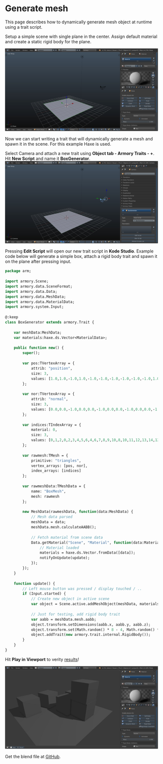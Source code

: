# Generate mesh

This page describes how to dynamically generate mesh object at runtime using a trait script.

Setup a simple scene with single plane in the center. Assign default material and create a static rigid body for the plane.

![](img/generate_mesh/0.jpg)

Now we can start writing a trait that will dynamically generate a mesh and spawn it in the scene. For this example Haxe is used.

Select Camera and attach a new trait using **Object tab - Armory Traits - +**. Hit **New Script** and name it **BoxGenerator**.
![](img/generate_mesh/1.jpg)

Pressing **Edit Script** will open our new trait script in **Kode Studio**. Example code below will generate a simple box, attach a rigid body trait and spawn it on the plane after pressing input.

```hx
package arm;

import armory.Scene;
import armory.data.SceneFormat;
import armory.data.Data;
import armory.data.MeshData;
import armory.data.MaterialData;
import armory.system.Input;

@:keep
class BoxGenerator extends armory.Trait {

    var meshData:MeshData;
    var materials:haxe.ds.Vector<MaterialData>;

    public function new() {
        super();

        var pos:TVertexArray = {
            attrib: "position",
            size: 3,
            values: [1.0,1.0,-1.0,1.0,-1.0,-1.0,-1.0,-1.0,-1.0,-1.0,1.0,-1.0,1.0,1.0,1.0,-1.0,1.0,1.0,-1.0,-1.0,1.0,1.0,-1.0,1.0,1.0,1.0,-1.0,1.0,1.0,1.0,1.0,-1.0,1.0,1.0,-1.0,-1.0,1.0,-1.0,-1.0,1.0,-1.0,1.0,-1.0,-1.0,1.0,-1.0,-1.0,-1.0,-1.0,-1.0,-1.0,-1.0,-1.0,1.0,-1.0,1.0,1.0,-1.0,1.0,-1.0,1.0,1.0,1.0,1.0,1.0,-1.0,-1.0,1.0,-1.0,-1.0,1.0,1.0]
        };

        var nor:TVertexArray = {
            attrib: "normal",
            size: 3,
            values: [0.0,0.0,-1.0,0.0,0.0,-1.0,0.0,0.0,-1.0,0.0,0.0,-1.0,0.0,0.0,1.0,0.0,0.0,1.0,0.0,0.0,1.0,0.0,0.0,1.0,1.0,0.0,0.0,1.0,0.0,0.0,1.0,0.0,0.0,1.0,0.0,0.0,0.0,-1.0,-0.0,0.0,-1.0,-0.0,0.0,-1.0,-0.0,0.0,-1.0,-0.0,-1.0,0.0,-0.0,-1.0,0.0,-0.0,-1.0,0.0,-0.0,-1.0,0.0,-0.0,0.0,1.0,0.0,0.0,1.0,0.0,0.0,1.0,0.0,0.0,1.0,0.0]
        };

        var indices:TIndexArray = {
            material: 0,
            size: 3,
            values: [0,1,2,0,2,3,4,5,6,4,6,7,8,9,10,8,10,11,12,13,14,12,14,15,16,17,18,16,18,19,20,21,22,20,22,23]
        };

        var rawmesh:TMesh = {
            primitive: "triangles",
            vertex_arrays: [pos, nor],
            index_arrays: [indices]
        };

        var rawmeshData:TMeshData = { 
            name: "BoxMesh",
            mesh: rawmesh 
        };

        new MeshData(rawmeshData, function(data:MeshData) {
            // Mesh data parsed
            meshData = data;
            meshData.mesh.calculateAABB();
            
            // Fetch material from scene data
            Data.getMaterial("Scene", "Material", function(data:MaterialData) {
                // Material loaded
                materials = haxe.ds.Vector.fromData([data]);
                notifyOnUpdate(update);
            });
        });
    }

    function update() {
        // Left mouse button was pressed / display touched / ..
        if (Input.started) {
            // Create new object in active scene
            var object = Scene.active.addMeshObject(meshData, materials);
            
            // Just for testing, add rigid body trait
            var aabb = meshData.mesh.aabb;
            object.transform.setDimensions(aabb.x, aabb.y, aabb.z);
            object.transform.set(Math.random() * 8 - 4, Math.random() * 8 - 4, 5);
            object.addTrait(new armory.trait.internal.RigidBody());
        }
    }
}
```

Hit **Play in Viewport** to verity [results](http://armory3d.org/demo/generate_mesh)!

![](img/generate_mesh/2.jpg)

Get the blend file at [GitHub](https://github.com/armory3d/armory_examples/tree/master/generate_mesh).
